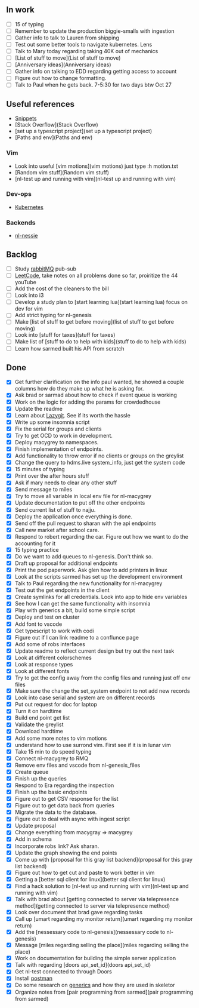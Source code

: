 ## In work

- [ ] 15 of typing
- [ ] Remember to update the production biggie-smalls with ingestion
- [ ] Gather info to talk to Lauren from shipping
- [ ] Test out some better tools to navigate kubernetes. Lens
- [ ] Talk to Mary today regarding taking 40K out of mechanics
- [ ] [List of stuff to move](List of stuff to move)
- [ ] [Anniversary ideas](Anniversary ideas)
- [ ] Gather info on talking to EDD regarding getting access to account
- [ ] Figure out how to change formatting.
- [ ] Talk to Paul when he gets back. 7-5:30 for two days btw Oct 27

 ## Useful references
- [Snippets](Snippets)
- [Stack Overflow](Stack Overflow)
- [set up a typescript project](set up a typescript project)
- [Paths and env](Paths and env)

### Vim

- Look into useful [vim motions](vim motions) just type :h motion.txt
- [Random vim stuff](Random vim stuff)
- [nl-test up and running with vim](nl-test up and running with vim)

### Dev-ops
 - [Kubernetes](Kubernetes)

### Backends
- [nl-nessie](nl-nessie)


## Backlog

- [ ] Study [rabbitMQ](rabbitMQ) pub-sub
- [ ] [LeetCode](LeetCode), take notes on all problems done so far, proiritize the 44 youTube
- [ ] Add the cost of the cleaners to the bill
- [ ] Look into i3
- [ ] Develop a study plan to [start learning lua](start learning lua) focus on dev for vim
- [ ] Add strict typing for nl-genesis
- [ ] Make [list of stuff to get before moving](list of stuff to get before moving)
- [ ] Look into [stuff for taxes](stuff for taxes)
- [ ] Make list of [stuff to do to help with kids](stuff to do to help with kids)
- [ ] Learn how sarmed built his API from scratch

## Done

- [X] Get further clarification on the info paul wanted, he showed a couple columns how do they make up what he is asking for.
- [X] Ask brad or sarmad about how to check if event queue is working
- [X] Work on the logic for adding the params for crowdedhouse
- [X] Update the readme
- [X] Learn about [Lazygit](Lazygit). See if its worth the hassle
- [X] Write up some insomnia script
- [X] Fix the serial for groups and clients
- [X] Try to get OCD to work in development.
- [X] Deploy macygrey to namespaces.
- [X] Finish implementation of endpoints.
- [X] Add functionality to throw error if no clients or groups on the greylist
- [X] Change the query to hdms.live system_info, just get the system code
- [X] 15 minutes of typing
- [X] Print over the after hours stuff
- [X] Ask if mary needs to clear any other stuff
- [X] Send message to miles
- [X] Try to move all variable in local env file for nl-macygrey
- [X] Update documentation to put off the other endpoints
- [X] Send current list of stuff to najju.
- [X] Deploy the application once everything is done.
- [X] Send off the pull request to sharan with the api endpoints
- [X] Call new market after school care.
- [X] Respond to robert regarding the car.  Figure out how we want to do the accounting for it 
- [X] 15 typing practice 
- [X] Do we want to add queues to nl-genesis. Don't think so.
- [X] Draft up proposal for additional endpoints
- [X] Print the pod paperwork. Ask glen how to add printers in linux
- [X] Look at the scripts sarmed has set up the development environment
- [X] Talk to Paul regarding the new functionality for nl-macygrey
- [X] Test out the get endpoints in the client
- [X] Create symlinks for all credentials. Look into app to hide env variables
- [X] See how I can get the same functionality with insomnia
- [X] Play with generics a bit, build some simple script
- [X] Deploy and test on cluster
- [X] Add font to vscode
- [X] Get typescript to work with codi
- [X] Figure out if I can link readme to a conflunce page
- [X] Add some of robs interfaces
- [X] Update readme to reflect current design but try out the next task
- [X] Look at different colorschemes
- [X] Look at response types
- [X] Look at different fonts
- [X] Try to get the config away from the config files and running just off env files
- [X] Make sure the change the set_system endpoint to not add new records
- [X] Look into case serial and system are on different records
- [X] Put out request for doc for laptop
- [X] Turn it on hardtime
- [X] Build end point get list
- [X] Validate the greylist
- [X] Download hardtime
- [X] Add some more notes to vim motions
- [X] understand how to use surrond vim. First see if it is in lunar vim
- [X] Take 15 min to do speed typing
- [X] Connect nl-macygrey to RMQ
- [X] Remove env files and vscode from nl-genesis_files
- [X] Create queue
- [X] Finish up the queries
- [X] Respond to Era regarding the inspection
- [X] Finish up the basic endpoints
- [X] Figure out to get CSV response for the list
- [X] Figure out to get data back from queries
- [X] Migrate the data to the database.
- [X] Figure out to deal with async with ingest script
- [X] Update proposal
- [X]   Change everything from macygray => macygrey
- [X]   Add in schema
- [X]   Incorporate robs link?  Ask sharan.
- [X]   Update the graph showing the end points
- [X] Come up with [proposal for this gray list backend](proposal for this gray list backend)
- [X] Figure out how to get cut and paste to work better in vim
- [X] Getting a [better sql client for linux](better sql client for linux)
- [X] Find a hack solution to [nl-test up and running with vim](nl-test up and running with vim)
- [X] Talk with brad about [getting connected to server via telepresence method](getting connected to server via telepresence method)
- [X] Look over document that brad gave regarding tasks
- [X] Call up [umart regarding my monitor return](umart regarding my monitor return)
- [X] Add the [nessessary code to nl-genesis](nessessary code to nl-genesis)
- [X] Message [miles regarding selling the place](miles regarding selling the place)
- [X] Work on documentation for building the simple server application
- [X] Talk with regarding [doors api_set_id](doors api_set_id)
- [X] Get nl-test connected to through Doors
- [X] Install [postman](postman)
- [X] Do some research on [generics](generics) and how they are used in skeletor
- [X] Organize notes from [pair programming from sarmed](pair programming from sarmed)
